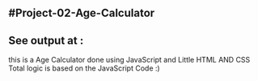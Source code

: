 #Project-02-Age-Calculator
-
See output at :
-
this is a Age Calculator done using JavaScript and Little HTML AND CSS 
Total logic is based on the JavaScript Code :)
